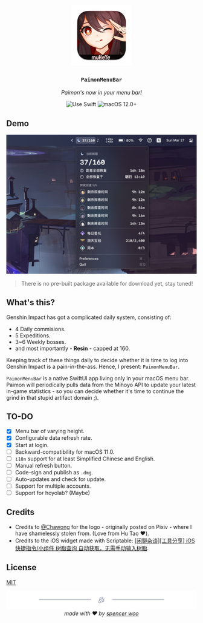 <div align="center">
  <img src="Assets/logo.png" alt="logo" width="160" height="160" />
  <h3><code>PaimonMenuBar</code></h3>
  <p><em>Paimon's now in your menu bar!</em></p>

  <img src="https://img.shields.io/badge/uses-SwiftUI-f05138?labelColor=282c34&logo=swift" alt="Use Swift" />
  <img src="https://img.shields.io/badge/macOS-12.0+-f05138?labelColor=282c34&logo=apple" alt="macOS 12.0+" />
  <!-- <img src="https://img.shields.io/github/v/release/spencerwooo/PaimonMenuBar?labelColor=282c34&logo=GitHub" alt="GitHub Release" /> -->
</div>

## Demo

![Screenshot](Assets/screenshot.png)

> There is no pre-built package available for download yet, stay tuned!

## What's this?

Genshin Impact has got a complicated daily system, consisting of:

* 4 Daily commisions.
* 5 Expeditions.
* 3~6 Weekly bosses.
* and most importantly - **Resin** - capped at 160.

Keeping track of these things daily to decide whether it is time to log into Genshin Impact is a pain-in-the-ass. Hence, I present: `PaimonMenuBar`.

`PaimonMenuBar` is a native SwiftUI app living only in your macOS menu bar. Paimon will periodically pulls data from the Mihoyo API to update your latest in-game statistics - so you can decide whether it's time to continue the grind in that stupid artifact domain ;).

## TO-DO

* [x] Menu bar of varying height.
* [x] Configurable data refresh rate.
* [x] Start at login.
* [ ] Backward-compatibility for macOS 11.0.
* [ ] `i18n` support for at least Simplified Chinese and English.
* [ ] Manual refresh button.
* [ ] Code-sign and publish as `.dmg`.
* [ ] Auto-updates and check for update.
* [ ] Support for multiple accounts.
* [ ] Support for hoyolab? (Maybe)

## Credits

* Credits to [@Chawong](https://www.pixiv.net/en/artworks/92415888) for the logo - originally posted on Pixiv - where I have shamelessly stolen from. (Love from Hu Tao :heart:).
* Credits to the iOS widget made with Scriptable: [[闲聊杂谈][工具分享] iOS 快捷指令/小组件 树脂查询 自动获取，无需手动输入树脂](https://bbs.nga.cn/read.php?tid=29801567).

## License

[MIT](LICENSE)

<div align="center">
  <img src="assets/footer.png" />
  <em>made with ❤️ by <a href="https://spencerwoo.com">spencer woo</a></em>
</div>
